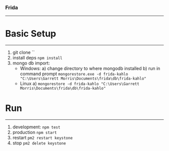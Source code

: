 ### Frida
-----

# Basic Setup
-----
1. git clone ``
2. install deps `npm install`
3. mongo db import:
	- Windows:
		a) change directory to where mongodb installed 
		b) run in command prompt `mongorestore.exe -d frida-kahlo "C:\Users\Garrett Morris\Documents\frida\db\frida-kahlo"`
	- Linux
		a) `mongorestore -d frida-kahlo "C:\Users\Garrett Morris\Documents\frida\db\frida-kahlo"`

# Run
-----
1. development: `npm test`
2. production `npm start`
3. restart `pm2 restart keystone`
4. stop `pm2 delete keystone`